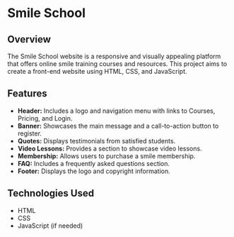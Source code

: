 # Smile School

## Overview

The Smile School website is a responsive and visually appealing platform that offers online smile training courses and resources. This project aims to create a front-end website using HTML, CSS, and JavaScript. 

## Features

- **Header:** Includes a logo and navigation menu with links to Courses, Pricing, and Login.
- **Banner:** Showcases the main message and a call-to-action button to register.
- **Quotes:** Displays testimonials from satisfied students.
- **Video Lessons:** Provides a section to showcase video lessons.
- **Membership:** Allows users to purchase a smile membership.
- **FAQ:** Includes a frequently asked questions section.
- **Footer:** Displays the logo and copyright information.

## Technologies Used

- HTML
- CSS
- JavaScript (if needed)

